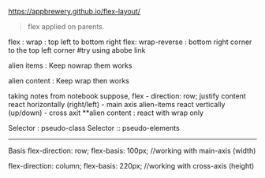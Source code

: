 https://appbrewery.github.io/flex-layout/


> flex applied on parents.


flex : wrap : top left to bottom right
flex: wrap-reverse : bottom right corner to the top left corner
        #try using abobe link



alien items :  Keep nowrap them works

alien content :  Keep wrap then works



taking notes from notebook
suppose, flex - direction: row;
        justify content react horizontally (right/left) - main axis
        alien-items react vertically (up/down) - cross axit
      **alien content : react with wrap only

Selector : pseudo-class
Selector :: pseudo-elements


------------------
Basis
flex-direction: row;
flex-basis: 100px; //working with main-axis (width)

flex-direction: column;
flex-basis: 220px; //working with cross-axis (height)
